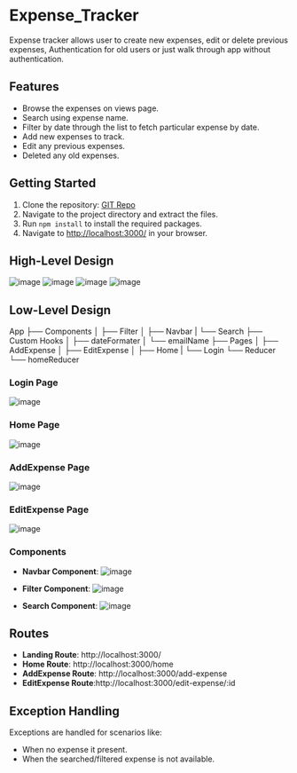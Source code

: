 # Expense_Tracker

Expense tracker allows user to create new expenses, edit or delete previous expenses, Authentication for old users or just walk through app without authentication.

## Features

- Browse the expenses on views page.
- Search using expense name.
- Filter by date through the list to fetch particular expense by date.
- Add new expenses to track.
- Edit any previous expenses.
- Deleted any old expenses.

## Getting Started

1. Clone the repository: [GIT Repo]([https://github.com/kyrios12/ExpenseTracker])
2. Navigate to the project directory and extract the files.
3. Run `npm install` to install the required packages.
4. Navigate to [http://localhost:3000/](http://localhost:3000/) in your browser.

## High-Level Design

![image](https://github.com/kyrios12/ExpenseTracker/assets/103828615/36d69618-90f1-430c-958c-ff30a465293d)
![image](https://github.com/kyrios12/ExpenseTracker/assets/103828615/e1e33a5b-d3f2-4826-90db-f7a8162e4926)
![image](https://github.com/kyrios12/ExpenseTracker/assets/103828615/f2804a38-30d8-4199-8e9d-006613ec58fe)
![image](https://github.com/kyrios12/ExpenseTracker/assets/103828615/77322ce4-6dd8-4883-9a63-68d2873960f3)

## Low-Level Design
App
├── Components
│   ├── Filter
│   ├── Navbar
|   └── Search 
├── Custom Hooks
│   ├── dateFormater
│   └── emailName
├── Pages
│   ├── AddExpense
│   ├── EditExpense
│   ├── Home
|   └── Login
└── Reducer
    └── homeReducer
    
### Login Page
![image](https://github.com/kyrios12/ExpenseTracker/assets/103828615/abe6b0da-cfed-4ca9-a698-be9cffae2015)
### Home Page
![image](https://github.com/kyrios12/ExpenseTracker/assets/103828615/1fe9a7ec-2bcf-4190-9796-218ad006cf3c)
### AddExpense Page
![image](https://github.com/kyrios12/ExpenseTracker/assets/103828615/fa211143-9d77-407a-9882-f2f0217b6826)
### EditExpense Page
![image](https://github.com/kyrios12/ExpenseTracker/assets/103828615/c82c3330-4e15-42f1-9009-c75ff15e150b)

### Components

- **Navbar Component**: ![image](https://github.com/kyrios12/ExpenseTracker/assets/103828615/7b38e273-0ffd-43f6-9f41-479b57683b6f)

- **Filter Component**: ![image](https://github.com/kyrios12/ExpenseTracker/assets/103828615/6c3a2bf5-19c2-4f66-8bbb-e304d4067d07)

- **Search Component**: ![image](https://github.com/kyrios12/ExpenseTracker/assets/103828615/485cc4ff-5242-4253-b70c-fdee21b62584)
## Routes
- **Landing Route**: http://localhost:3000/
- **Home Route**: http://localhost:3000/home
- **AddExpense Route**: http://localhost:3000/add-expense
- **EditExpense Route**:http://localhost:3000/edit-expense/:id

## Exception Handling

Exceptions are handled for scenarios like:
- When no expense it present.
- When the searched/filtered expense is not available.
